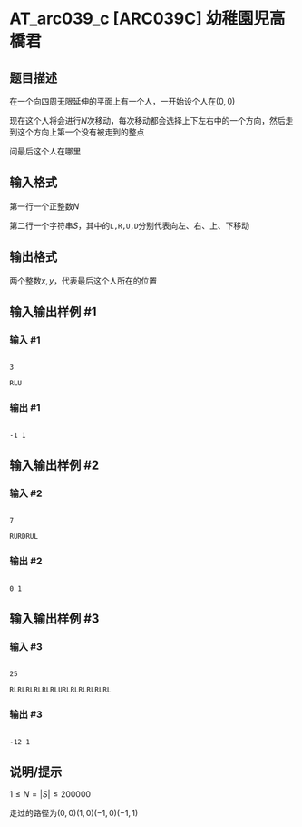 # AT_arc039_c [ARC039C] 幼稚園児高橋君

## 题目描述

在一个向四周无限延伸的平面上有一个人，一开始设个人在$(0,0)$

现在这个人将会进行$N$次移动，每次移动都会选择上下左右中的一个方向，然后走到这个方向上第一个没有被走到的整点

问最后这个人在哪里

## 输入格式

第一行一个正整数$N$

第二行一个字符串$S$，其中的`L,R,U,D`分别代表向左、右、上、下移动

## 输出格式

两个整数$x,y$，代表最后这个人所在的位置

## 输入输出样例 #1

### 输入 #1

```
3
RLU
```

### 输出 #1

```
-1 1
```

## 输入输出样例 #2

### 输入 #2

```
7
RURDRUL
```

### 输出 #2

```
0 1
```

## 输入输出样例 #3

### 输入 #3

```
25
RLRLRLRLRLRLURLRLRLRLRLRL
```

### 输出 #3

```
-12 1
```

## 说明/提示

$1\le N=|S|\le 200000$
走过的路径为$(0,0)(1,0)(-1,0)(-1,1)$